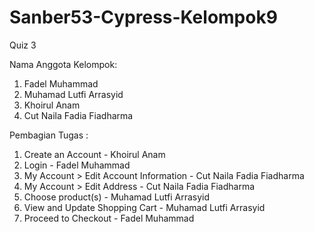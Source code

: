 # Sanber53-Cypress-Kelompok9
Quiz 3

Nama Anggota Kelompok:
1. Fadel Muhammad
2. Muhamad Lutfi Arrasyid
3. Khoirul Anam
4. Cut Naila Fadia Fiadharma

Pembagian Tugas :
1. Create an Account - Khoirul Anam
2. Login - Fadel Muhammad
3. My Account > Edit Account Information - Cut Naila Fadia Fiadharma
4. My Account > Edit Address - Cut Naila Fadia Fiadharma
5. Choose product(s) - Muhamad Lutfi Arrasyid
6. View and Update Shopping Cart - Muhamad Lutfi Arrasyid
7. Proceed to Checkout - Fadel Muhammad